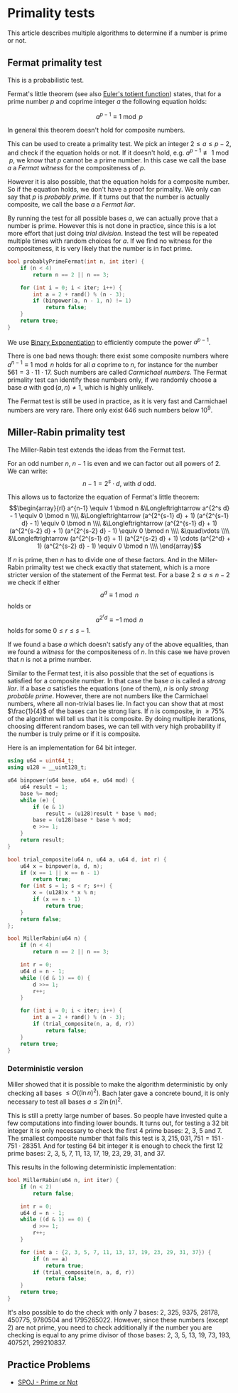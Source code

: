 <!--?title Primality tests -->
# Primality tests

This article describes multiple algorithms to determine if a number is prime or not.

## Fermat primality test

This is a probabilistic test.

Fermat's little theorem (see also [Euler's totient function](https://cp-algorithms.com/algebra/phi-function.html)) states, that for a prime number $p$ and coprime integer $a$ the following equation holds:

$$a^{p-1} \equiv 1 \bmod p$$

In general this theorem doesn't hold for composite numbers.

This can be used to create a primality test.
We pick an integer $2 \le a \le p - 2$, and check if the equation holds or not.
If it doesn't hold, e.g. $a^{p-1} \not\equiv 1 \bmod p$, we know that $p$ cannot be a prime number.
In this case we call the base $a$ a *Fermat witness* for the compositeness of $p$.

However it is also possible, that the equation holds for a composite number.
So if the equation holds, we don't have a proof for primality.
We only can say that $p$ is *probably prime*.
If it turns out that the number is actually composite, we call the base $a$ a *Fermat liar*.

By running the test for all possible bases $a$, we can actually prove that a number is prime.
However this is not done in practice, since this is a lot more effort that just doing *trial division*.
Instead the test will be repeated multiple times with random choices for $a$.
If we find no witness for the compositeness, it is very likely that the number is in fact prime.

```cpp
bool probablyPrimeFermat(int n, int iter) {
    if (n < 4)
        return n == 2 || n == 3;

    for (int i = 0; i < iter; i++) {
        int a = 2 + rand() % (n - 3);
        if (binpower(a, n - 1, n) != 1)
            return false;
    }
    return true;
}
```

We use [Binary Exponentiation](./algebra/binary-exp.html) to efficiently compute the power $a^{p-1}$.

There is one bad news though:
there exist some composite numbers where $a^{n-1} \equiv 1 \bmod n$ holds for all $a$ coprime to $n$, for instance for the number $561 = 3 \cdot 11 \cdot 17$.
Such numbers are called *Carmichael numbers*.
The Fermat primality test can identify these numbers only, if we randomly choose a base $a$ with $\gcd(a, n) \ne 1$, which is highly unlikely.

The Fermat test is still be used in practice, as it is very fast and Carmichael numbers are very rare.
There only exist 646 such numbers below $10^9$.

## Miller-Rabin primality test

The Miller-Rabin test extends the ideas from the Fermat test.

For an odd number $n$, $n-1$ is even and we can factor out all powers of 2.
We can write:
$$n - 1 = 2^s \cdot d,~\text{with}~d~\text{odd}.$$

This allows us to factorize the equation of Fermat's little theorem:
$$\begin{array}{rl}
a^{n-1} \equiv 1 \bmod n &\Longleftrightarrow a^{2^s d} - 1 \equiv 0 \bmod n \\\\
&\Longleftrightarrow (a^{2^{s-1} d} + 1) (a^{2^{s-1} d} - 1) \equiv 0 \bmod n \\\\
&\Longleftrightarrow (a^{2^{s-1} d} + 1) (a^{2^{s-2} d} + 1) (a^{2^{s-2} d} - 1) \equiv 0 \bmod n \\\\
&\quad\vdots \\\\
&\Longleftrightarrow (a^{2^{s-1} d} + 1) (a^{2^{s-2} d} + 1) \cdots (a^{2^d} + 1) (a^{2^{s-2} d} - 1) \equiv 0 \bmod n \\\\
\end{array}$$

If $n$ is prime, then $n$ has to divide one of these factors.
And in the Miller-Rabin primality test we check exactly that statement, which is a more stricter version of the statement of the Fermat test.
For a base $2 \le a \le n-2$ we check if either
$$a^d \equiv 1 \bmod n$$
holds or
$$a^{2^r d} \equiv -1 \bmod n$$
holds for some $0 \le r \le s - 1$.

If we found a base $a$ which doesn't satisfy any of the above equalities, than we found a *witness* for the compositeness of $n$.
In this case we have proven that $n$ is not a prime number.

Similar to the Fermat test, it is also possible that the set of equations is satisfied for a composite number.
In that case the base $a$ is called a *strong liar*.
If a base $a$ satisfies the equations (one of them), $n$ is only *strong probable prime*.
However, there are not numbers like the Carmichael numbers, where all non-trivial bases lie.
In fact you can show that at most $\frac{1}{4}$ of the bases can be strong liars.
If $n$ is composite, in $\ge 75\%$ of the algorithm will tell us that it is composite.
By doing multiple iterations, choosing different random bases, we can tell with very high probability if the number is truly prime or if it is composite.

Here is an implementation for 64 bit integer.

```cpp
using u64 = uint64_t;
using u128 = __uint128_t;

u64 binpower(u64 base, u64 e, u64 mod) {
    u64 result = 1;
    base %= mod;
    while (e) {
        if (e & 1)
            result = (u128)result * base % mod;
        base = (u128)base * base % mod;
        e >>= 1;
    }
    return result;
}

bool trial_composite(u64 n, u64 a, u64 d, int r) {
    u64 x = binpower(a, d, n);
    if (x == 1 || x == n - 1)
        return true;
    for (int s = 1; s < r; s++) {
        x = (u128)x * x % n;
        if (x == n - 1)
            return true;
    }
    return false;
};

bool MillerRabin(u64 n) {
    if (n < 4)
        return n == 2 || n == 3;

    int r = 0;
    u64 d = n - 1;
    while ((d & 1) == 0) {
        d >>= 1;
        r++;
    }

    for (int i = 0; i < iter; i++) {
        int a = 2 + rand() % (n - 3);
        if (trial_composite(n, a, d, r))
            return false;
    }
    return true;
}
```

### Deterministic version

Miller showed that it is possible to make the algorithm deterministic by only checking all bases $\le O((\ln n)^2)$.
Bach later gave a concrete bound, it is only necessary to test all bases $a \le 2 \ln(n)^2$.

This is still a pretty large number of bases.
So people have invested quite a few computations into finding lower bounds.
It turns out, for testing a 32 bit integer it is only necessary to check the first 4 prime bases: 2, 3, 5 and 7.
The smallest composite number that fails this test is $3,215,031,751 = 151 \cdot 751 \cdot 28351$.
And for testing 64 bit integer it is enough to check the first 12 prime bases: 2, 3, 5, 7, 11, 13, 17, 19, 23, 29, 31, and 37.

This results in the following deterministic implementation:

```cpp
bool MillerRabin(u64 n, int iter) {
    if (n < 2)
        return false;

    int r = 0;
    u64 d = n - 1;
    while ((d & 1) == 0) {
        d >>= 1;
        r++;
    }

    for (int a : {2, 3, 5, 7, 11, 13, 17, 19, 23, 29, 31, 37}) {
        if (n == a)
            return true;
        if (trial_composite(n, a, d, r))
            return false;
    }
    return true;
}
```

It's also possible to do the check with only 7 bases: 2, 325, 9375, 28178, 450775, 9780504 and 1795265022.
However, since these numbers (except 2) are not prime, you need to check additionally if the number you are checking is equal to any prime divisor of those bases: 2, 3, 5, 13, 19, 73, 193, 407521, 299210837.

## Practice Problems

- [SPOJ - Prime or Not](https://www.spoj.com/problems/PON/)
